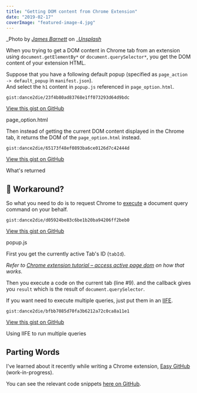 ```yaml
---
title: "Getting DOM content from Chrome Extension"
date: "2019-02-17"
coverImage: "featured-image-4.jpg"
---
```


_Photo by _[_James Barnett_](https://unsplash.com/photos/kkaxqEPoF10?utm_source=unsplash&utm_medium=referral&utm_content=creditCopyText)_ on _[_Unsplash_](https://unsplash.com/search/photos/execute-script?utm_source=unsplash&utm_medium=referral&utm_content=creditCopyText)

When you trying to get a DOM content in Chrome tab from an extension using `document.getElementBy*` or `document.querySelector*`, you get the DOM content of your extension HTML.

Suppose that you have a following default popup (specified as `page_action -> default_popup` in `manifest.json`).  
And select the `h1` content in `popup.js` referenced in `page_option.html`.

`gist:dance2die/23f4b80ad83768e1ff073293d64d9bdc`

<a href="https://gist.github.com/dance2die/23f4b80ad83768e1ff073293d64d9bdc">View this gist on GitHub</a>

page_option.html

Then instead of getting the current DOM content displayed in the Chrome tab, it returns the DOM of the `page_option.html` instead.

`gist:dance2die/65173f48ef0893ba6ce0126d7c42444d`

<a href="https://gist.github.com/dance2die/65173f48ef0893ba6ce0126d7c42444d">View this gist on GitHub</a>

What's returned

## 🤔 Workaround?

So what you need to do is to request Chrome to [execute](https://developer.chrome.com/extensions/tabs#method-executeScript) a document query command on your behalf.

`gist:dance2die/d05924be83c6be1b20ba94206ff2beb0`

<a href="https://gist.github.com/dance2die/d05924be83c6be1b20ba94206ff2beb0">View this gist on GitHub</a>

popup.js

First you get the currently active Tab's ID (`tabId`).

_Refer to_ [_Chrome extension tutorial – access active page dom_](http://infoheap.com/chrome-extension-tutorial-access-dom/) _on how that works._

Then you execute a code on the current tab (line #9). and the callback gives you `result` which is the result of `document.querySelector`.

If you want need to execute multiple queries, just put them in an [IIFE](https://developer.mozilla.org/en-US/docs/Glossary/IIFE).

`gist:dance2die/bfbb7085d70fa3b6212a72c0ca8a11e1`

<a href="https://gist.github.com/dance2die/bfbb7085d70fa3b6212a72c0ca8a11e1">View this gist on GitHub</a>

Using IIFE to run multiple queries

## Parting Words

I've learned about it recently while writing a Chrome extension, [Easy GitHub](https://github.com/dance2die/easy-github) (work-in-progress).

You can see the relevant code snippets [here on GitHub](https://github.com/dance2die/easy-github/blob/master/src/page_action/popup.js).
